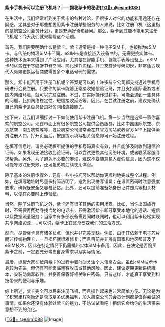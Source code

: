 **紫卡手机卡可以注册飞机吗？——揭秘紫卡的秘密[[TG💪+ @esim1088](https://t.me/s/esim1088)]**

在生活中，我们经常听到关于紫卡的各种讨论，但很多人对它的功能和用途还存在疑惑。尤其是对于那些想要用紫卡注册某些服务的人来说，比如注册飞机（这里指的是航空公司会员计划），更是充满好奇和疑问。那么，紫卡到底能不能用来注册飞机呢？今天我们就来聊聊这个话题。

首先，我们需要明确什么是紫卡。紫卡通常是指一种电子SIM卡，也被称为eSIM卡。与传统的物理SIM卡不同，eSIM卡是直接嵌入设备中的，无需更换实体卡。这种技术近年来得到了广泛应用，尤其是在智能手机、智能手表等设备上。eSIM卡的优势在于它能够节省空间、简化操作流程，并且支持多号码切换，非常适合现代人频繁更换运营商或需要多个电话号码的需求。

那么，紫卡能否用于注册飞机呢？答案是可以的！许多航空公司都支持通过手机号码进行会员注册。只要你的紫卡能够正常接收短信验证码，并且支持国际漫游或者国内网络环境，就可以完成注册。不过，在实际操作过程中，可能会遇到一些具体的问题，比如网络稳定性、短信接收延迟等。因此，在尝试注册之前，建议先确认自己的紫卡是否具备良好的网络连接能力。

接下来，让我们详细探讨一下如何使用紫卡注册飞机。第一步当然是选择一家你喜欢的航空公司。现在市面上有很多航空公司提供会员服务，比如中国国际航空、东方航空、南方航空等等。这些航空公司通常会在其官方网站或者官方APP上提供会员注册入口。打开页面后，按照提示填写相关信息即可开始注册过程。

在填写信息时，请务必确保所提供的手机号码真实有效，并且能够及时收到短信验证码。如果发现无法接收到验证码，可以尝试更换其他网络环境，或者联系客服寻求帮助。另外，为了避免不必要的麻烦，建议不要随意输入虚假信息，因为这不仅可能导致注册失败，还可能影响后续使用体验。

除了基本的注册步骤外，还有一些小技巧可以帮助你更顺利地完成整个过程。例如，在填写地址时尽量保持简洁明了，避免出现拼写错误；在设置密码时注意强度要求，确保既安全又容易记忆。此外，还可以提前准备好身份证件照片等相关材料，以便在必要时上传验证。

当然，除了注册飞机之外，紫卡还有很多其他的实用场景。比如，当你出国旅行时，不需要再费劲寻找当地的电话卡，只需激活紫卡即可享受本地化的通话、短信以及数据流量服务；当家中有多部设备需要同时联网时，也可以利用紫卡轻松实现共享网络资源……可以说，紫卡正在逐渐改变我们的生活方式。

然而，尽管紫卡具有诸多优点，但也并非完美无缺。例如，由于其依赖于电子芯片而非传统物理卡，一旦损坏就很难修复；而且目前并非所有国家和地区都普及了eSIM技术，因此在特定情况下仍需携带实体SIM卡备用。因此，在决定是否购买紫卡之前，一定要充分考虑自身需求以及实际情况。

最后，提醒大家在使用紫卡的过程中要时刻关注个人信息安全。虽然eSIM技术本身较为先进，但仍有可能面临黑客攻击或其他风险。因此，建议定期更新系统版本，安装防病毒软件，并妥善保管好相关账户密码。只有这样，才能真正享受到科技带来的便利与乐趣。

综上所述，紫卡完全可以用来注册飞机，而且操作起来也非常简单方便。无论是为了积累里程奖励还是获取更多优惠福利，加入航空公司的会员计划都是值得尝试的事情。如果你还没有体验过紫卡的魅力，不妨试试看吧！相信它会给你的生活带来意想不到的变化。

[[TG💪+ @esim1088](https://t.me/s/esim1088) ![Image](https://i.postimg.cc/4NQfJmqS/Snipaste-2025-05-13-00-14-12.png)]